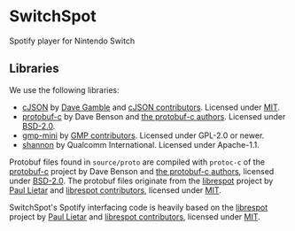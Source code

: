 # SwitchSpot
Spotify player for Nintendo Switch

## Libraries
We use the following libraries:
 * [cJSON](https://github.com/DaveGamble/cJSON) by [Dave Gamble](https://github.com/DaveGamble) and [cJSON contributors](https://github.com/DaveGamble/cJSON/graphs/contributors). Licensed under [MIT](https://github.com/DaveGamble/cJSON/blob/master/LICENSE).
 * [protobuf-c](https://github.com/protobuf-c/protobuf-c) by Dave Benson and [the protobuf-c authors](https://github.com/protobuf-c/protobuf-c/graphs/contributors). Licensed under [BSD-2.0](https://github.com/protobuf-c/protobuf-c/blob/master/LICENSE).
 * [gmp-mini](https://gmplib.org/) by [GMP contributors](https://gmplib.org/manual/Contributors). Licensed under GPL-2.0 or newer.
 * [shannon](https://web.archive.org/web/20080719073929/http://www.qualcomm.com.au/PublicationsDocs/Shannon-1.0.tgz) by Qualcomm International. Licensed under Apache-1.1.

Protobuf files found in `source/proto` are compiled with `protoc-c` of the [protobuf-c](https://github.com/protobuf-c/protobuf-c) project by Dave Benson and [the protobuf-c authors](https://github.com/protobuf-c/protobuf-c/graphs/contributors), licensed under [BSD-2.0](https://github.com/protobuf-c/protobuf-c/blob/master/LICENSE). The protobuf files originate from the [librespot](https://github.com/librespot-org/librespot) project by [Paul Lietar](https://github.com/plietar) and [librespot contributors](https://github.com/librespot-org/librespot/graphs/contributors), licensed under [MIT](https://github.com/librespot-org/librespot/blob/dev/LICENSE).

SwitchSpot's Spotify interfacing code is heavily based on the [librespot](https://github.com/librespot-org/librespot) project by [Paul Lietar](https://github.com/plietar) and [librespot contributors](https://github.com/librespot-org/librespot/graphs/contributors), licensed under [MIT](https://github.com/librespot-org/librespot/blob/dev/LICENSE).
